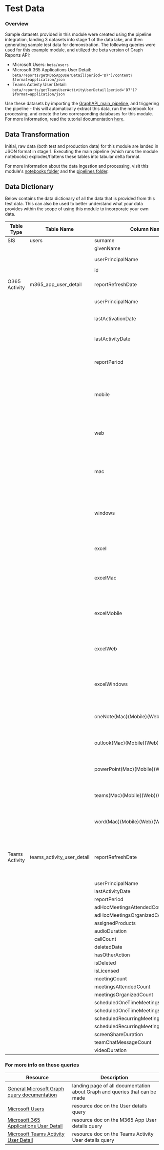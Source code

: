 # Test Data

### Overview 

Sample datasets provided in this module were created using the pipeline integration, landing 3 datasets into stage 1 of the data lake, and then generating sample test data for demonstration. The following queries were used for this example module, and utilized the beta version of Graph Reports API:
 - Microsoft Users: ``` beta/users ```
 - Microsoft 365 Applications User Detail: ``` beta/reports/getM365AppUserDetail(period='D7')/content?$format=application/json ```
 - Teams Activity User Detail: ``` beta/reports/getTeamsUserActivityUserDetail(period='D7')?$format=application/json ```

Use these datasets by importing the [GraphAPI_main_pipeline](https://github.com/microsoft/OpenEduAnalytics/tree/main/modules/Microsoft_Data/Microsoft_Graph/pipeline), and triggering the pipeline - this will automatically extract this data, run the notebook for processing, and create the two corresponding databases for this module. For more information, read the tutorial documentation [here](https://github.com/microsoft/OpenEduAnalytics/tree/main/modules/Microsoft_Graph/docs).

## Data Transformation

Initial, raw data (both test and production data) for this module are landed in JSON format in stage 1. Executing the main pipeline (which runs the module notebooks) explodes/flattens these tables into tabular delta format. 

For more information about the data ingestion and processing, visit this module's [notebooks folder](https://github.com/microsoft/OpenEduAnalytics/tree/main/modules/Microsoft_Data/Microsoft_Graph/notebook) and the [pipelines folder](https://github.com/microsoft/OpenEduAnalytics/tree/main/modules/Microsoft_Data/Microsoft_Graph/pipeline).

## Data Dictionary 

Below contains the data dictionary of all the data that is provided from this test data. This can also be used to better understand what your data provides within the scope of using this module to incorporate your own data.

| Table Type | Table Name | Column Name | Description |
| --- | --- | --- | --- |
| SIS | users | surname | user last name |
| | | givenName | user first name |
| | | userPrincipalName | user email identifier |
| | | id | user ID |
| O365 Activity| m365_app_user_detail | reportRefreshDate | Date the report was generated |
| | | userPrincipalName | user email identifier |
| | | lastActivationDate | Date of last O365 App Activation |
| | | lastActivityDate | Date of last activity seen across all apps|
| | | reportPeriod | Number of days the data is reporting over |
| | | mobile | Boolean expression of if any O365 app has been used on a mobile device |
| | | web | Boolean expression of if any O365 app has been used on the web |
| | | mac | Boolean expression of if any O365 app has been used on a Mac device|
| | | windows | Boolean expression of if any O365 app has been used on a Windows device|
| | | excel | Boolean expression of if this app has been used |
| | | excelMac | Boolean expression of if this app has been used on a Mac device |
| | | excelMobile | Boolean expression of if this app has been used on a Mobile device|
| | | excelWeb | Boolean expression of if this app has been used on the web |
| | | excelWindows | Boolean expression of if this app has been used on a Windows device|
| | | oneNote(Mac)(Mobile)(Web)(Windows) | Boolean expression of if this app has been used |
| | | outlook(Mac)(Mobile)(Web)(Windows) | Boolean expression of if this app has been used |
| | | powerPoint(Mac)(Mobile)(Web)(Windows) | Boolean expression of if this app has been used |
| | | teams(Mac)(Mobile)(Web)(Windows) | Boolean expression of if this app has been used |
| | | word(Mac)(Mobile)(Web)(Windows) | Boolean expression of if this app has been used |
| Teams Activity | teams_activity_user_detail | reportRefreshDate | Refer to the query documentation [here](https://docs.microsoft.com/en-us/graph/api/reportroot-getteamsuseractivityuserdetail?view=graph-rest-beta) for details on the columns of this table |
| | | userPrincipalName | |
| | | lastActivityDate | |
| | | reportPeriod | |
| | | adHocMeetingsAttendedCount | |
| | | adHocMeetingsOrganizedCount | |
| | | assignedProducts | |
| | | audioDuration | |
| | | callCount | |
| | | deletedDate | |
| | | hasOtherAction | |
| | | isDeleted | |
| | | isLicensed | |
| | | meetingCount | |
| | | meetingsAttendedCount | |
| | | meetingsOrganizedCount | |
| | | scheduledOneTimeMeetingsAttendedCount | |
| | | scheduledOneTimeMeetingsOrganizedCount | |
| | | scheduledRecurringMeetingsAttendedCount | |
| | | scheduledRecurringMeetingsOrganizedCount | |
| | | screenShareDuration | |
| | | teamChatMessageCount | |
| | | videoDuration | |


### For more info on these queries
| Resource | Description |
| --- | --- |
| [General Microsoft Graph query documentation](https://docs.microsoft.com/en-us/graph/) | landing page of all documentation about Graph and queries that can be made |
| [Microsoft Users](https://docs.microsoft.com/en-us/graph/api/user-get?view=graph-rest-beta&tabs=http) | resource doc on the User details query |
| [Microsoft 365 Applications User Detail](https://docs.microsoft.com/en-us/graph/api/reportroot-getm365appuserdetail?view=graph-rest-beta&tabs=http) | resource doc on the M365 App User details query |
| [Microsoft Teams Activity User Detail](https://docs.microsoft.com/en-us/graph/api/reportroot-getteamsuseractivityuserdetail?view=graph-rest-beta) | resource doc on the Teams Activity User details query |
